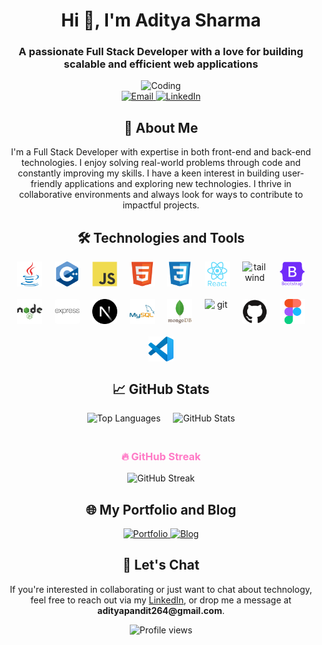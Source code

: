 <h1 align="center">Hi 👋, I'm Aditya Sharma</h1>
<h3 align="center">A passionate Full Stack Developer with a love for building scalable and efficient web applications</h3>

<div align="center">
  <img src="https://theninehertz.com/wp-content/uploads/2020/06/full-stack-development.gif" alt="Coding" width="400" />
</div>

<div align="center">
  <a href="mailto:adityapandit264@gmail.com">
    <img src="https://img.shields.io/badge/Email-adityapandit264%40gmail.com-blue?style=for-the-badge&logo=gmail" alt="Email" />
  </a>
  <a href="https://www.linkedin.com/in/adityashharmaa/">
    <img src="https://img.shields.io/badge/LinkedIn-Connect-blue?style=for-the-badge&logo=linkedin" alt="LinkedIn" />
  </a>
</div>

<h2 align="center">🚀 About Me</h2>
<p align="center">
  I'm a Full Stack Developer with expertise in both front-end and back-end technologies. I enjoy solving real-world problems through code and constantly improving my skills. I have a keen interest in building user-friendly applications and exploring new technologies. I thrive in collaborative environments and always look for ways to contribute to impactful projects.
</p>

<h2 align="center">🛠️ Technologies and Tools</h2>
<div align="center" style="display: flex; flex-wrap: wrap; justify-content: center; gap: 20px; margin-bottom: 20px;">
  <img src="https://raw.githubusercontent.com/devicons/devicon/master/icons/java/java-original.svg" alt="java" width="40" height="40"/>
  <img src="https://raw.githubusercontent.com/devicons/devicon/master/icons/cplusplus/cplusplus-original.svg" alt="c++" width="40" height="40"/>
  <img src="https://raw.githubusercontent.com/devicons/devicon/master/icons/javascript/javascript-original.svg" alt="javascript" width="40" height="40"/>
  <img src="https://raw.githubusercontent.com/devicons/devicon/master/icons/html5/html5-original.svg" alt="html" width="40" height="40"/>
  <img src="https://raw.githubusercontent.com/devicons/devicon/master/icons/css3/css3-original.svg" alt="css" width="40" height="40"/>
  <img src="https://raw.githubusercontent.com/devicons/devicon/master/icons/react/react-original-wordmark.svg" alt="react" width="40" height="40"/>
  <img src="https://www.vectorlogo.zone/logos/tailwindcss/tailwindcss-icon.svg" alt="tailwind" width="40" height="40"/>
  <img src="https://raw.githubusercontent.com/devicons/devicon/master/icons/bootstrap/bootstrap-plain-wordmark.svg" alt="bootstrap" width="40" height="40" style="background-color: #fff; border-radius: 5px;"/>
  <img src="https://raw.githubusercontent.com/devicons/devicon/master/icons/nodejs/nodejs-original-wordmark.svg" alt="nodejs" width="40" height="40"/>
  <img src="https://raw.githubusercontent.com/devicons/devicon/master/icons/express/express-original-wordmark.svg" alt="express" width="40" height="40" style="background-color: #fff; border-radius: 5px;"/>
  <img src="https://raw.githubusercontent.com/devicons/devicon/master/icons/nextjs/nextjs-original.svg" alt="next.js" width="40" height="40" style="background-color: #fff; border-radius: 5px;"/>
  <img src="https://raw.githubusercontent.com/devicons/devicon/master/icons/mysql/mysql-original-wordmark.svg" alt="mysql" width="40" height="40"/>
  <img src="https://raw.githubusercontent.com/devicons/devicon/master/icons/mongodb/mongodb-original-wordmark.svg" alt="mongodb" width="40" height="40"/>
  <img src="https://www.vectorlogo.zone/logos/git-scm/git-scm-icon.svg" alt="git" width="40" height="40"/>
  <img src="https://raw.githubusercontent.com/devicons/devicon/master/icons/github/github-original.svg" alt="github" width="40" height="40" style="background-color: #fff; border-radius: 5px;"/>
  <img src="https://raw.githubusercontent.com/devicons/devicon/master/icons/figma/figma-original.svg" alt="figma" width="40" height="40"/>
  <img src="https://raw.githubusercontent.com/devicons/devicon/master/icons/vscode/vscode-original.svg" alt="vscode" width="40" height="40"/>
</div>

<h2 align="center">📈 GitHub Stats</h2>
<div align="center" style="display: flex; flex-wrap: wrap; justify-content: center; gap: 20px;">
  <img src="https://github-readme-stats.vercel.app/api/top-langs?username=Aditya1or0&show_icons=true&locale=en&layout=compact&theme=radical" alt="Top Languages" style="margin-bottom: 20px;" />
  <img src="https://github-readme-stats.vercel.app/api?username=Aditya1or0&show_icons=true&locale=en&theme=radical" alt="GitHub Stats" style="margin-bottom: 20px;" />
</div>

<h3 align="center" style="color: #ff79c6;">🔥 GitHub Streak</h3>
<div align="center">
  <img src="https://streak-stats.demolab.com/?user=Aditya1or0&theme=radical" alt="GitHub Streak" />
</div>

<h2 align="center">🌐 My Portfolio and Blog</h2>
<div align="center">
  <a href="https://aditya-portfolio-teal.vercel.app/" target="_blank">
    <img src="https://img.shields.io/badge/Portfolio-Visit%20Now-brightgreen?style=for-the-badge&logo=vercel" alt="Portfolio" />
  </a>
  <a href="https://adityasharma264.medium.com/" target="_blank">
    <img src="https://img.shields.io/badge/Blog-Read%20Now-orange?style=for-the-badge&logo=medium" alt="Blog" />
  </a>
</div>

<h2 align="center">💬 Let's Chat</h2>
<p align="center">
  If you're interested in collaborating or just want to chat about technology, feel free to reach out via my <a href="https://www.linkedin.com/in/adityashharmaa/">LinkedIn</a>, or drop me a message at <strong>adityapandit264@gmail.com</strong>.
</p>

<div align="center">
  <img src="https://komarev.com/ghpvc/?username=Aditya1or0&label=Profile%20views&color=0e75b6&style=flat" alt="Profile views" />
</div>
